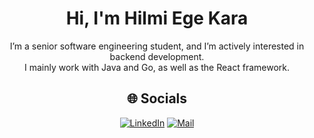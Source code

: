 <div align="center">

# Hi, I'm Hilmi Ege Kara

I’m a senior software engineering student, and I’m actively interested in backend development.  
I mainly work with Java and Go, as well as the React framework.

## 🌐 Socials

[![LinkedIn](https://github.com/user-attachments/assets/fbc907c5-9648-459a-8c59-1a989eec1387)](https://www.linkedin.com/in/hilmi-ege-kara-57340a255/)
[![Mail](https://github.com/user-attachments/assets/04754c43-4c12-4d47-a82f-0f88e98b35e3)](mailto:hegekara48@gmail.com)

</div>
